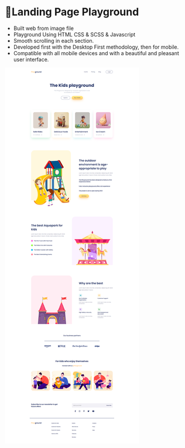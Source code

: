 # 🐶Landing Page Playground

- Built web from image file
- Playground Using HTML CSS & SCSS & Javascript
- Smooth scrolling in each section.
- Developed first with the Desktop First methodology, then for mobile.
- Compatible with all mobile devices and with a beautiful and pleasant user interface.

![preview img](/preview.png)
